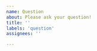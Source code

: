 ```yaml
---
name: Question
about: Please ask your question!
title: ''
labels: 'question'
assignees: ''

---
```


